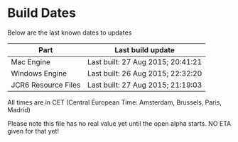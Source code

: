 # Build Dates

Below are the last known dates to updates

Part | Last build update
-----|-----
Mac Engine | Last built: 27 Aug 2015; 20:41:21
Windows Engine | Last built: 26 Aug 2015; 22:32:20
JCR6 Resource Files | Last built: 27 Aug 2015; 21:19:03
All times are in CET (Central European Time: Amsterdam, Brussels, Paris, Madrid)


Please note this file has no real value yet until the open alpha starts. NO ETA given for that yet!
